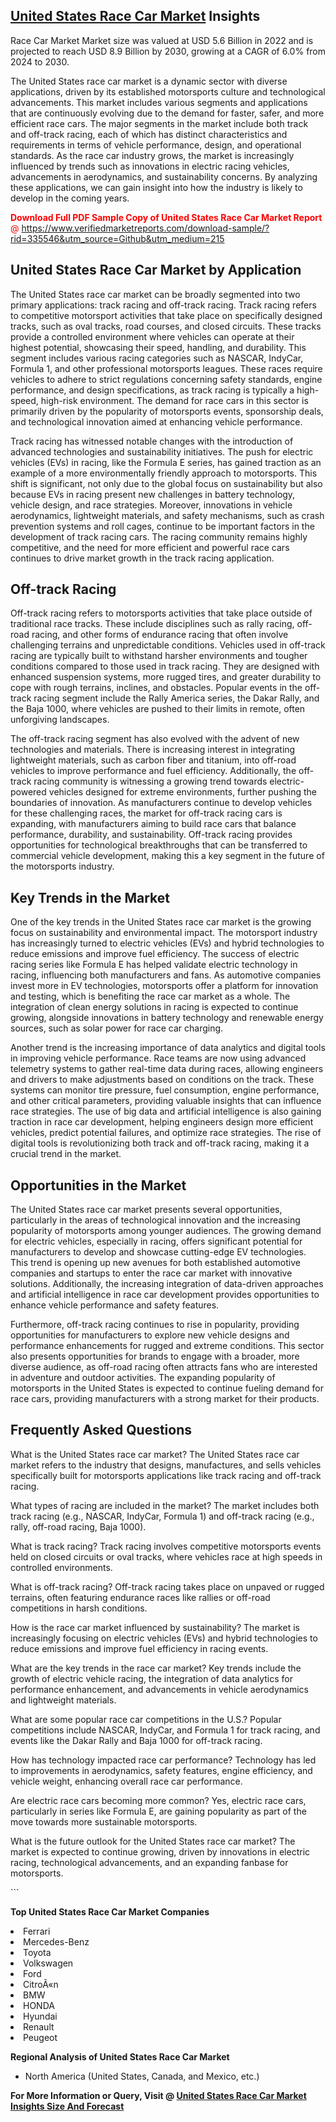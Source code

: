 <h2><a href="https://www.verifiedmarketreports.com/download-sample/?rid=335546&amp;utm_source=Github&amp;utm_medium=215" target="_blank">United States Race Car Market</a> Insights</h2><p>Race Car Market Market size was valued at USD 5.6 Billion in 2022 and is projected to reach USD 8.9 Billion by 2030, growing at a CAGR of 6.0% from 2024 to 2030.</p><p><p>The United States race car market is a dynamic sector with diverse applications, driven by its established motorsports culture and technological advancements. This market includes various segments and applications that are continuously evolving due to the demand for faster, safer, and more efficient race cars. The major segments in the market include both track and off-track racing, each of which has distinct characteristics and requirements in terms of vehicle performance, design, and operational standards. As the race car industry grows, the market is increasingly influenced by trends such as innovations in electric racing vehicles, advancements in aerodynamics, and sustainability concerns. By analyzing these applications, we can gain insight into how the industry is likely to develop in the coming years. <p><span class=""><span style="color: #ff0000;"><strong>Download Full PDF Sample Copy of United States Race Car Market Report</strong> @ </span><a href="https://www.verifiedmarketreports.com/download-sample/?rid=335546&amp;utm_source=Github&amp;utm_medium=215" target="_blank">https://www.verifiedmarketreports.com/download-sample/?rid=335546&amp;utm_source=Github&amp;utm_medium=215</a></span></p></p><h2>United States Race Car Market by Application</h2><p>The United States race car market can be broadly segmented into two primary applications: track racing and off-track racing. Track racing refers to competitive motorsport activities that take place on specifically designed tracks, such as oval tracks, road courses, and closed circuits. These tracks provide a controlled environment where vehicles can operate at their highest potential, showcasing their speed, handling, and durability. This segment includes various racing categories such as NASCAR, IndyCar, Formula 1, and other professional motorsports leagues. These races require vehicles to adhere to strict regulations concerning safety standards, engine performance, and design specifications, as track racing is typically a high-speed, high-risk environment. The demand for race cars in this sector is primarily driven by the popularity of motorsports events, sponsorship deals, and technological innovation aimed at enhancing vehicle performance.<p>Track racing has witnessed notable changes with the introduction of advanced technologies and sustainability initiatives. The push for electric vehicles (EVs) in racing, like the Formula E series, has gained traction as an example of a more environmentally friendly approach to motorsports. This shift is significant, not only due to the global focus on sustainability but also because EVs in racing present new challenges in battery technology, vehicle design, and race strategies. Moreover, innovations in vehicle aerodynamics, lightweight materials, and safety mechanisms, such as crash prevention systems and roll cages, continue to be important factors in the development of track racing cars. The racing community remains highly competitive, and the need for more efficient and powerful race cars continues to drive market growth in the track racing application.<h2>Off-track Racing</h2><p>Off-track racing refers to motorsports activities that take place outside of traditional race tracks. These include disciplines such as rally racing, off-road racing, and other forms of endurance racing that often involve challenging terrains and unpredictable conditions. Vehicles used in off-track racing are typically built to withstand harsher environments and tougher conditions compared to those used in track racing. They are designed with enhanced suspension systems, more rugged tires, and greater durability to cope with rough terrains, inclines, and obstacles. Popular events in the off-track racing segment include the Rally America series, the Dakar Rally, and the Baja 1000, where vehicles are pushed to their limits in remote, often unforgiving landscapes.<p>The off-track racing segment has also evolved with the advent of new technologies and materials. There is increasing interest in integrating lightweight materials, such as carbon fiber and titanium, into off-road vehicles to improve performance and fuel efficiency. Additionally, the off-track racing community is witnessing a growing trend towards electric-powered vehicles designed for extreme environments, further pushing the boundaries of innovation. As manufacturers continue to develop vehicles for these challenging races, the market for off-track racing cars is expanding, with manufacturers aiming to build race cars that balance performance, durability, and sustainability. Off-track racing provides opportunities for technological breakthroughs that can be transferred to commercial vehicle development, making this a key segment in the future of the motorsports industry.<h2>Key Trends in the Market</h2><p>One of the key trends in the United States race car market is the growing focus on sustainability and environmental impact. The motorsport industry has increasingly turned to electric vehicles (EVs) and hybrid technologies to reduce emissions and improve fuel efficiency. The success of electric racing series like Formula E has helped validate electric technology in racing, influencing both manufacturers and fans. As automotive companies invest more in EV technologies, motorsports offer a platform for innovation and testing, which is benefiting the race car market as a whole. The integration of clean energy solutions in racing is expected to continue growing, alongside innovations in battery technology and renewable energy sources, such as solar power for race car charging.<p>Another trend is the increasing importance of data analytics and digital tools in improving vehicle performance. Race teams are now using advanced telemetry systems to gather real-time data during races, allowing engineers and drivers to make adjustments based on conditions on the track. These systems can monitor tire pressure, fuel consumption, engine performance, and other critical parameters, providing valuable insights that can influence race strategies. The use of big data and artificial intelligence is also gaining traction in race car development, helping engineers design more efficient vehicles, predict potential failures, and optimize race strategies. The rise of digital tools is revolutionizing both track and off-track racing, making it a crucial trend in the market.<h2>Opportunities in the Market</h2><p>The United States race car market presents several opportunities, particularly in the areas of technological innovation and the increasing popularity of motorsports among younger audiences. The growing demand for electric vehicles, especially in racing, offers significant potential for manufacturers to develop and showcase cutting-edge EV technologies. This trend is opening up new avenues for both established automotive companies and startups to enter the race car market with innovative solutions. Additionally, the increasing integration of data-driven approaches and artificial intelligence in race car development provides opportunities to enhance vehicle performance and safety features.<p>Furthermore, off-track racing continues to rise in popularity, providing opportunities for manufacturers to explore new vehicle designs and performance enhancements for rugged and extreme conditions. This sector also presents opportunities for brands to engage with a broader, more diverse audience, as off-road racing often attracts fans who are interested in adventure and outdoor activities. The expanding popularity of motorsports in the United States is expected to continue fueling demand for race cars, providing manufacturers with a strong market for their products.<h2>Frequently Asked Questions</h2><p>What is the United States race car market? The United States race car market refers to the industry that designs, manufactures, and sells vehicles specifically built for motorsports applications like track racing and off-track racing.</p><p>What types of racing are included in the market? The market includes both track racing (e.g., NASCAR, IndyCar, Formula 1) and off-track racing (e.g., rally, off-road racing, Baja 1000).</p><p>What is track racing? Track racing involves competitive motorsports events held on closed circuits or oval tracks, where vehicles race at high speeds in controlled environments.</p><p>What is off-track racing? Off-track racing takes place on unpaved or rugged terrains, often featuring endurance races like rallies or off-road competitions in harsh conditions.</p><p>How is the race car market influenced by sustainability? The market is increasingly focusing on electric vehicles (EVs) and hybrid technologies to reduce emissions and improve fuel efficiency in racing events.</p><p>What are the key trends in the race car market? Key trends include the growth of electric vehicle racing, the integration of data analytics for performance enhancement, and advancements in vehicle aerodynamics and lightweight materials.</p><p>What are some popular race car competitions in the U.S.? Popular competitions include NASCAR, IndyCar, and Formula 1 for track racing, and events like the Dakar Rally and Baja 1000 for off-track racing.</p><p>How has technology impacted race car performance? Technology has led to improvements in aerodynamics, safety features, engine efficiency, and vehicle weight, enhancing overall race car performance.</p><p>Are electric race cars becoming more common? Yes, electric race cars, particularly in series like Formula E, are gaining popularity as part of the move towards more sustainable motorsports.</p><p>What is the future outlook for the United States race car market? The market is expected to continue growing, driven by innovations in electric racing, technological advancements, and an expanding fanbase for motorsports.</p>```</p><p><strong>Top United States Race Car Market Companies</strong></p><div data-test-id=""><p><li>Ferrari</li><li> Mercedes-Benz</li><li> Toyota</li><li> Volkswagen</li><li> Ford</li><li> CitroÃ«n</li><li> BMW</li><li> HONDA</li><li> Hyundai</li><li> Renault</li><li> Peugeot</li></p><div><strong>Regional Analysis of&nbsp;United States Race Car Market</strong></div><ul><li dir="ltr"><p dir="ltr">North America&nbsp;(United States, Canada, and Mexico, etc.)</p></li></ul><p><strong>For More Information or Query, Visit @&nbsp;</strong><strong><a href="https://www.verifiedmarketreports.com/product/race-car-market/?utm_source=Github&amp;utm_medium=215" target="_blank">United States Race Car Market Insights Size And Forecast</a></strong></p></div>
